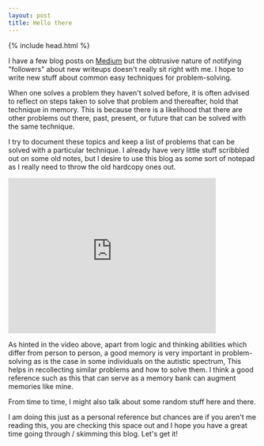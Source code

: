 ```yaml
---
layout: post
title: Hello there
---
```


{% include head.html %}

I have a few blog posts on [Medium](https://medium.com/@itoohue) but the obtrusive nature of notifying "followers" about new writeups doesn't really sit right with me.
I hope to write new stuff about common easy techniques for problem-solving. 

When one solves a problem they haven't solved before, it is often advised to reflect on steps taken to solve that problem and thereafter,  hold that technique in memory. This is because there is a likelihood that there are other problems out there, past, present, or future that can be solved with the same technique.


I try to document these topics and keep a list of problems that can be solved with a particular technique. I already have very little stuff scribbled out on some old notes, but I desire to use this blog as some sort of notepad as I really need to throw the old hardcopy ones out. 

<iframe width="420" height="315" src="http://www.youtube.com/embed/OR36jrx_L44" frameborder="0" allowfullscreen></iframe>


As hinted in the video above, apart from logic and thinking abilities which differ from person to person, a good memory is very important in problem-solving as is the case in some individuals on the autistic spectrum, This helps in recollecting similar problems and how to solve them. I think a good reference such as this that can serve as a memory bank can augment memories like mine.


From time to time, I might also talk about some random stuff here and there.

I am doing this just as a personal reference but chances are if you aren't me reading this, you are checking this space out and I hope you have a great time going through / skimming this blog.
Let's get it!